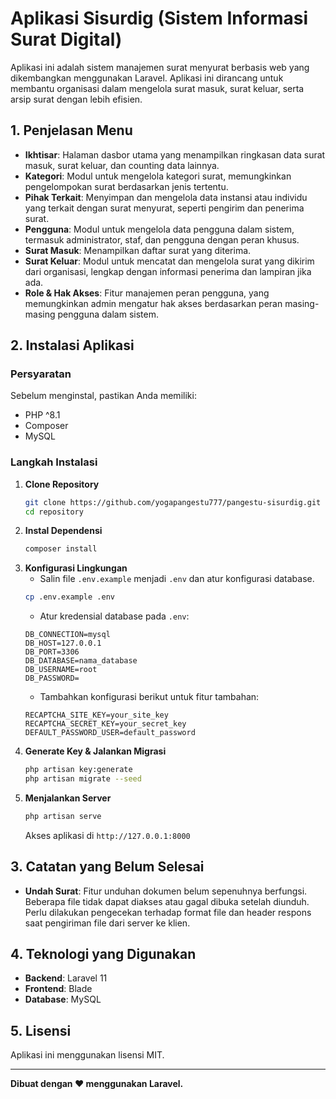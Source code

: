 # Aplikasi Sisurdig (Sistem Informasi Surat Digital)

Aplikasi ini adalah sistem manajemen surat menyurat berbasis web yang dikembangkan menggunakan Laravel. Aplikasi ini dirancang untuk membantu organisasi dalam mengelola surat masuk, surat keluar, serta arsip surat dengan lebih efisien.

## 1. Penjelasan Menu
- **Ikhtisar**: Halaman dasbor utama yang menampilkan ringkasan data surat masuk, surat keluar, dan counting data lainnya.
- **Kategori**: Modul untuk mengelola kategori surat, memungkinkan pengelompokan surat berdasarkan jenis tertentu.
- **Pihak Terkait**: Menyimpan dan mengelola data instansi atau individu yang terkait dengan surat menyurat, seperti pengirim dan penerima surat.
- **Pengguna**: Modul untuk mengelola data pengguna dalam sistem, termasuk administrator, staf, dan pengguna dengan peran khusus.
- **Surat Masuk**: Menampilkan daftar surat yang diterima.
- **Surat Keluar**: Modul untuk mencatat dan mengelola surat yang dikirim dari organisasi, lengkap dengan informasi penerima dan lampiran jika ada.
- **Role & Hak Akses**: Fitur manajemen peran pengguna, yang memungkinkan admin mengatur hak akses berdasarkan peran masing-masing pengguna dalam sistem.

## 2. Instalasi Aplikasi
### Persyaratan
Sebelum menginstal, pastikan Anda memiliki:
- PHP ^8.1
- Composer
- MySQL

### Langkah Instalasi
1. **Clone Repository**
   ```sh
   git clone https://github.com/yogapangestu777/pangestu-sisurdig.git
   cd repository
   ```
2. **Instal Dependensi**
   ```sh
   composer install
   ```
3. **Konfigurasi Lingkungan**
   - Salin file `.env.example` menjadi `.env` dan atur konfigurasi database.
   ```sh
   cp .env.example .env
   ```
   - Atur kredensial database pada `.env`:
   ```env
   DB_CONNECTION=mysql
   DB_HOST=127.0.0.1
   DB_PORT=3306
   DB_DATABASE=nama_database
   DB_USERNAME=root
   DB_PASSWORD=
   ```
   - Tambahkan konfigurasi berikut untuk fitur tambahan:
   ```
   RECAPTCHA_SITE_KEY=your_site_key
   RECAPTCHA_SECRET_KEY=your_secret_key
   DEFAULT_PASSWORD_USER=default_password
   ```
4. **Generate Key & Jalankan Migrasi**
   ```sh
   php artisan key:generate
   php artisan migrate --seed
   ```
5. **Menjalankan Server**
   ```sh
   php artisan serve
   ```
   Akses aplikasi di `http://127.0.0.1:8000`

## 3. Catatan yang Belum Selesai
- **Undah Surat**: Fitur unduhan dokumen belum sepenuhnya berfungsi. Beberapa file tidak dapat diakses atau gagal dibuka setelah diunduh. Perlu dilakukan pengecekan terhadap format file dan header respons saat pengiriman file dari server ke klien.

## 4. Teknologi yang Digunakan
- **Backend**: Laravel 11
- **Frontend**: Blade
- **Database**: MySQL

## 5. Lisensi
Aplikasi ini menggunakan lisensi MIT.

---
**Dibuat dengan ❤️ menggunakan Laravel.**

